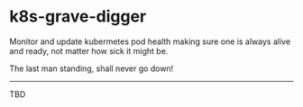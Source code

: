 # k8s-grave-digger
Monitor and update kubermetes pod health making sure one is always alive and ready, not matter how sick it might be.

The last man standing, shall never go down!

___________

TBD
